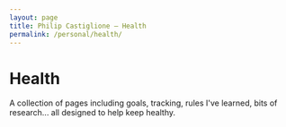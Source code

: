 ```yaml
---
layout: page
title: Philip Castiglione – Health
permalink: /personal/health/
---
```


# Health

A collection of pages including goals, tracking, rules I've learned, bits of research... all designed to help keep healthy.
